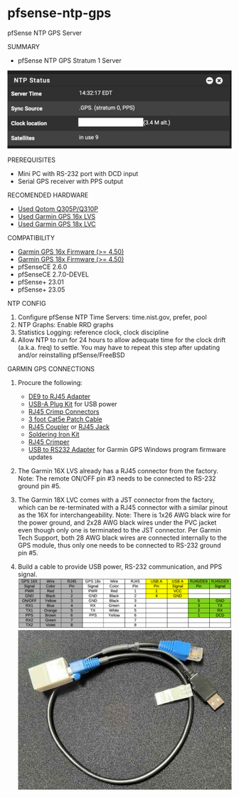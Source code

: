 # pfsense-ntp-gps
pfSense NTP GPS Server

SUMMARY

* pfSense NTP GPS Stratum 1 Server

![GPS status](GPS.png)

PREREQUISITES

* Mini PC with RS-232 port with DCD input
* Serial GPS receiver with PPS output

RECOMENDED HARDWARE
* [Used Qotom Q305P/Q310P](https://www.ebay.com/sch/i.html?_from=R40&_nkw=qotom)
* [Used Garmin GPS 16x LVS](https://www.ebay.com/sch/i.html?_from=R40&_nkw=Garmin+GPS+16x+LVS)
* [Used Garmin GPS 18x LVC](https://www.ebay.com/sch/i.html?_from=R40&_nkw=Garmin+GPS+18x+LVC)

COMPATIBILITY

* [Garmin GPS 16x Firmware (>= 4.50)](https://www8.garmin.com/support/download_details.jsp?id=4061)
* [Garmin GPS 18x Firmware (>= 4.50)](https://www8.garmin.com/support/download_details.jsp?id=4055)
* pfSenseCE 2.6.0
* pfSenseCE 2.7.0-DEVEL
* pfSense+ 23.01
* pfSense+ 23.05

NTP CONFIG

1. Configure pfSense NTP Time Servers: time.nist.gov, prefer, pool
2. NTP Graphs: Enable RRD graphs
3. Statistics Logging: reference clock, clock discipline
4. Allow NTP to run for 24 hours to allow adequate time for the clock drift (a.k.a. freq) to settle. You may have to repeat this step after updating and/or reinstalling pfSense/FreeBSD

GARMIN GPS CONNECTIONS

1. Procure the following:
    * [DE9 to RJ45 Adapter](https://www.amazon.com/gp/product/B08JLWRFH6)
    * [USB-A Plug Kit](https://www.amazon.com/gp/product/B08ZKM1QR6) for USB power
    * [RJ45 Crimp Connectors](https://www.amazon.com/gp/product/B01K9Z4A2E?th=1)
    * [3 foot Cat5e Patch Cable](https://www.amazon.com/gp/product/B00KXDFNCY?th=1)
    * [RJ45 Coupler](https://www.amazon.com/gp/product/B01MU1M7XE) or [RJ45 Jack](https://www.amazon.com/gp/product/B09YT94RTQ)
    * [Soldering Iron Kit](https://www.amazon.com/gp/product/B098JD8HD3)
    * [RJ45 Crimper](https://www.amazon.com/gp/product/B093LP3SML)
    * [USB to RS232 Adapter](https://www.amazon.com/gp/product/B0759HSLP1) for Garmin GPS Windows program firmware updates

2. The Garmin 16X LVS already has a RJ45 connector from the factory.  Note: The remote ON/OFF pin #3 needs to be connected to RS-232 ground pin #5.
3. The Garmin 18X LVC comes with a JST connector from the factory, which can be re-terminated with a RJ45 connector with a similar pinout as the 16X for interchangeability.  Note: There is 1x26 AWG black wire for the power ground, and 2x28 AWG black wires under the PVC jacket even though only one is terminated to the JST connector.  Per Garmin Tech Support, both 28 AWG black wires are connected internally to the GPS module, thus only one needs to be connected to RS-232 ground pin #5.
4. Build a cable to provide USB power, RS-232 communication, and PPS signal.
![Pinput](Pinout.png)
![cable](cable.jpeg)